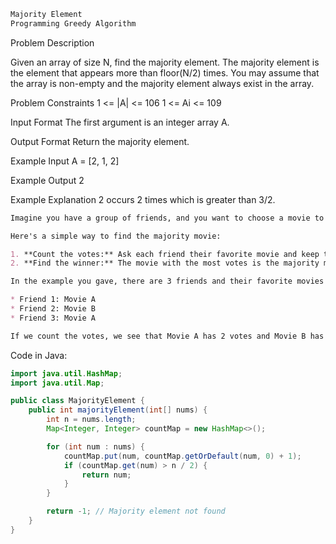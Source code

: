 ```markdown
Majority Element
Programming Greedy Algorithm
```

Problem Description
 
Given an array of size N, find the majority element. The majority element is the element that appears more than floor(N/2) times.
You may assume that the array is non-empty and the majority element always exist in the array.

Problem Constraints
1 <= |A| <= 106
1 <= Ai <= 109

Input Format
The first argument is an integer array A.

Output Format
Return the majority element.

Example Input
A = [2, 1, 2]

Example Output
2

Example Explanation
2 occurs 2 times which is greater than 3/2.

```markdown
Imagine you have a group of friends, and you want to choose a movie to watch. You ask everyone their favorite movie, and the movie that most people choose is the "majority" movie.

Here's a simple way to find the majority movie:

1. **Count the votes:** Ask each friend their favorite movie and keep track of how many votes each movie gets.
2. **Find the winner:** The movie with the most votes is the majority movie.

In the example you gave, there are 3 friends and their favorite movies are:

* Friend 1: Movie A
* Friend 2: Movie B
* Friend 3: Movie A

If we count the votes, we see that Movie A has 2 votes and Movie B has 1 vote. Therefore, Movie A is the majority movie because it has more than half the votes.

```
Code in Java:
```java
import java.util.HashMap;
import java.util.Map;

public class MajorityElement {
    public int majorityElement(int[] nums) {
        int n = nums.length;
        Map<Integer, Integer> countMap = new HashMap<>();

        for (int num : nums) {
            countMap.put(num, countMap.getOrDefault(num, 0) + 1);
            if (countMap.get(num) > n / 2) {
                return num;
            }
        }

        return -1; // Majority element not found
    }
}
```
